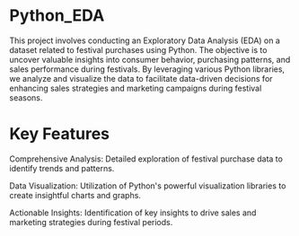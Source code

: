 # Python_EDA
This project involves conducting an Exploratory Data Analysis (EDA) on a dataset related to festival purchases using Python. The objective is to uncover valuable insights into consumer behavior, purchasing patterns, and sales performance during festivals. By leveraging various Python libraries, we analyze and visualize the data to facilitate data-driven decisions for enhancing sales strategies and marketing campaigns during festival seasons.

# Key Features
 Comprehensive Analysis: Detailed exploration of festival purchase data to identify trends and patterns.
 
 Data Visualization: Utilization of Python's powerful visualization libraries to create insightful charts and graphs.
 
 Actionable Insights: Identification of key insights to drive sales and marketing strategies during festival periods.
